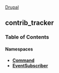 
[Drupal](../namespaces/drupal.md)

## contrib_tracker



### Table of Contents


#### Namespaces
- **[Command](../namespaces/drupal-contrib-tracker-command.md)**
- **[EventSubscriber](../namespaces/drupal-contrib-tracker-eventsubscriber.md)**















